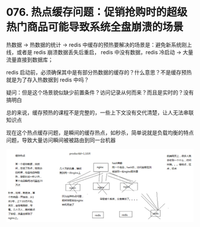 # 076. 热点缓存问题：促销抢购时的超级热门商品可能导致系统全盘崩溃的场景
热数据 -> 热数据的统计 -> redis 中缓存的预热要解决的场景是：避免新系统刚上线，或者是 redis 崩溃数据丢失后重启，
redis 中没有数据，redis 冷启动 -> 大量流量直接到数据库；

redis 启动前，必须确保其中是有部分热数据的缓存的？什么意思？不是缓存预热就是为了存入热数据到 redis 中吗？

疑问：但是这个场景貌似缺少前置条件？访问记录从何而来？而且是实时的？没有搞明白

总的来说，缓存预热的课程不是完整的，一些上下文没有交代清楚，让人无法串联知识点

现在这个热点缓存问题，是瞬间的缓存热点，如秒杀，简单说就是负载均衡的特点问题，导致大量访问瞬间被被路由到同一台机器

![](assets/markdown-img-paste-20190526202514350.png)

